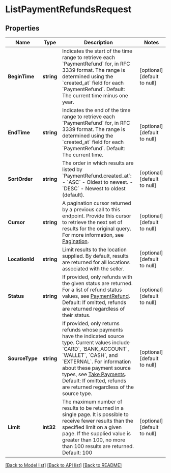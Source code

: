 # ListPaymentRefundsRequest

## Properties
Name | Type | Description | Notes
------------ | ------------- | ------------- | -------------
**BeginTime** | **string** | Indicates the start of the time range to retrieve each &#x60;PaymentRefund&#x60; for, in RFC 3339  format.  The range is determined using the &#x60;created_at&#x60; field for each &#x60;PaymentRefund&#x60;.   Default: The current time minus one year. | [optional] [default to null]
**EndTime** | **string** | Indicates the end of the time range to retrieve each &#x60;PaymentRefund&#x60; for, in RFC 3339  format.  The range is determined using the &#x60;created_at&#x60; field for each &#x60;PaymentRefund&#x60;.  Default: The current time. | [optional] [default to null]
**SortOrder** | **string** | The order in which results are listed by &#x60;PaymentRefund.created_at&#x60;: - &#x60;ASC&#x60; - Oldest to newest. - &#x60;DESC&#x60; - Newest to oldest (default). | [optional] [default to null]
**Cursor** | **string** | A pagination cursor returned by a previous call to this endpoint. Provide this cursor to retrieve the next set of results for the original query.  For more information, see [Pagination](https://developer.squareup.com/docs/build-basics/common-api-patterns/pagination). | [optional] [default to null]
**LocationId** | **string** | Limit results to the location supplied. By default, results are returned for all locations associated with the seller. | [optional] [default to null]
**Status** | **string** | If provided, only refunds with the given status are returned. For a list of refund status values, see [PaymentRefund](https://developer.squareup.com/reference/square_2024-07-17/objects/PaymentRefund).  Default: If omitted, refunds are returned regardless of their status. | [optional] [default to null]
**SourceType** | **string** | If provided, only returns refunds whose payments have the indicated source type. Current values include &#x60;CARD&#x60;, &#x60;BANK_ACCOUNT&#x60;, &#x60;WALLET&#x60;, &#x60;CASH&#x60;, and &#x60;EXTERNAL&#x60;. For information about these payment source types, see [Take Payments](https://developer.squareup.com/docs/payments-api/take-payments).  Default: If omitted, refunds are returned regardless of the source type. | [optional] [default to null]
**Limit** | **int32** | The maximum number of results to be returned in a single page.  It is possible to receive fewer results than the specified limit on a given page.  If the supplied value is greater than 100, no more than 100 results are returned.  Default: 100 | [optional] [default to null]

[[Back to Model list]](../README.md#documentation-for-models) [[Back to API list]](../README.md#documentation-for-api-endpoints) [[Back to README]](../README.md)

